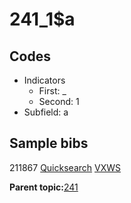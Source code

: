 # 241\_1$a

## Codes

-   Indicators
    -   First: \_
    -   Second: 1
-   Subfield: a

## Sample bibs

211867 [Quicksearch](https://search.library.yale.edu/catalog/211867) [VXWS](http://prodorbis.library.yale.edu:7014/vxws/GetHoldingsService?bibId=211867)

**Parent topic:**[241](../../tags/241/241.md)

